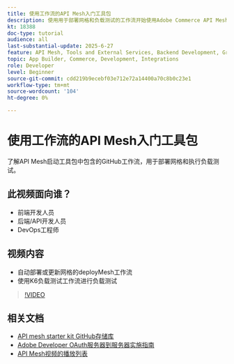 ```yaml
---
title: 使用工作流的API Mesh入门工具包
description: 使用用于部署网格和负载测试的工作流开始使用Adobe Commerce API Mesh。
kt: 18388
doc-type: tutorial
audience: all
last-substantial-update: 2025-6-27
feature: API Mesh, Tools and External Services, Backend Development, GraphQL, Storefront
topic: App Builder, Commerce, Development, Integrations
role: Developer
level: Beginner
source-git-commit: cdd219b9ecebf03e712e72a14400a70c8b0c23e1
workflow-type: tm+mt
source-wordcount: '104'
ht-degree: 0%

---
```


# 使用工作流的API Mesh入门工具包

了解API Mesh启动工具包中包含的GitHub工作流，用于部署网格和执行负载测试。

## 此视频面向谁？

* 前端开发人员
* 后端/API开发人员
* DevOps工程师

## 视频内容

* 自动部署或更新网格的deployMesh工作流
* 使用K6负载测试工作流进行负载测试

>[!VIDEO](https://video.tv.adobe.com/v/3464524?learn=on&enablevpops)

## 相关文档

* [API mesh starter kit GitHub存储库](https://github.com/adobe-commerce/api-mesh-starter-kit)
* [Adobe Developer OAuth服务器到服务器实施指南](https://developer.adobe.com/developer-console/docs/guides/authentication/ServerToServerAuthentication/implementation)
* [API Mesh视频的播放列表](https://experienceleague.adobe.com/zh-hans/playlists/commerce-get-started-app-builder-and-api-mesh)
